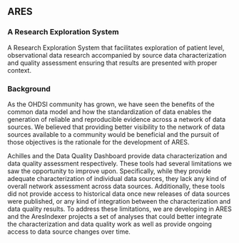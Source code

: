 ## ARES
### A Research Exploration System

A Research Exploration System that facilitates exploration of patient level, observational data research accompanied by source data characterization and quality assessment ensuring that results are presented with proper context.

### Background
As the OHDSI community has grown, we have seen the benefits of the common data model and how the standardization of data enables the generation of reliable and reproducible evidence across a network of data sources.  We believed that providing better visibility to the network of data sources available to a community would be beneficial and the pursuit of those objectives is the rationale for the development of ARES.

Achilles and the Data Quality Dashboard provide data characterization and data quality assessment respectively.  These tools had several limitations we saw the opportunity to improve upon.  Specifically, while they provide adequate characterization of individual data sources, they lack any kind of overall network assessment across data sources.  Additionally, these tools did not provide access to historical data once new releases of data sources were published, or any kind of integration between the characterization and data quality results. To address these limitations, we are developing in ARES and the AresIndexer projects a set of analyses that could better integrate the characterization and data quality work as well as provide ongoing access to data source changes over time. 






